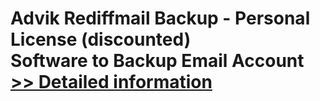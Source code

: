 # Advik Rediffmail Backup - Personal License (discounted)<br />Software to Backup Email Account<br />[>> Detailed information](https://secure.shareit.com/shareit/product.html?productid=300878249&affiliateid=200057808)